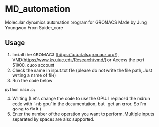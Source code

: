 # MD_automation
Molecular dynamics automation program for GROMACS
Made by Jung Youngwoo
From Spider_core 

## Usage
1. Install the GROMACS (https://tutorials.gromacs.org/), VMD(https://www.ks.uiuc.edu/Research/vmd/) or Access the port 51000, cuop account
2. Check the name in input.txt file (please do not write the file path, Just writing a name of file)
3. Run the code below
```shell
python main.py
```
4. Waiting (Let's change the code to use the GPU. I replaced the mdrun code with '-nb gpu' in the documentation, but I get an error. So I'm going to fix it.)
5. Enter the number of the operation you want to perform. Multiple inputs separated by spaces are also supported.